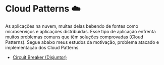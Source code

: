 # Cloud Patterns :cloud:

As aplicações na nuvem, muitas delas bebendo de fontes como microserviços e aplicações distribuídas. Esse tipo de
aplicação enfrenta muitos problemas comuns que têm soluções comprovadas (Cloud Patterns). Segue abaixo meus estudos da
motivação, problema atacado e implementação dos Cloud Patterns.

- [Circuit Breaker (Disjuntor)](circuit-breaker/README.md)